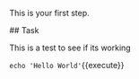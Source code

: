 This is your first step.

## Task

This is a test to see if its working

`echo 'Hello World'`{{execute}}
